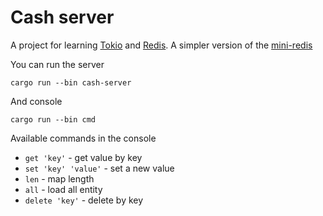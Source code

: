 # Cash server

A project for learning [Tokio](https://tokio.rs/tokio/tutorial) and [Redis](https://redis.io/).
A simpler version of the [mini-redis](https://github.com/tokio-rs/mini-redis)

You can run the server

    cargo run --bin cash-server

And console

    cargo run --bin cmd

Available commands in the console
- `get 'key'` - get value by key
- `set 'key' 'value'` - set a new value
- `len` - map length
- `all` - load all entity
- `delete 'key'` - delete by key